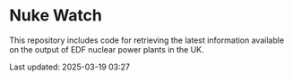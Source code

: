 # Nuke Watch

This repository includes code for retrieving the latest information available on the output of EDF nuclear power plants in the UK.

Last updated: 2025-03-19 03:27
